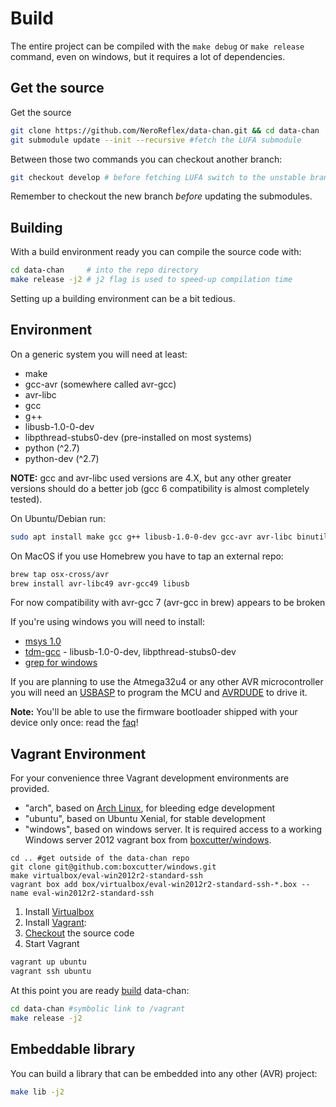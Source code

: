 # Build

The entire project can be compiled with the `make debug` or `make release` command, even on windows, but it requires a lot of dependencies.

## Get the source

Get the source

```sh
git clone https://github.com/NeroReflex/data-chan.git && cd data-chan
git submodule update --init --recursive #fetch the LUFA submodule
```

Between those two commands you can checkout another branch:

```sh
git checkout develop # before fetching LUFA switch to the unstable branch
```

Remember to checkout the new branch *before* updating the submodules.

## Building

With a build environment ready you can compile the source code with:

```sh
cd data-chan     # into the repo directory
make release -j2 # j2 flag is used to speed-up compilation time
```

Setting up a building environment can be a bit tedious.

## Environment

On a generic system you will need at least:

* make
* gcc-avr (somewhere called avr-gcc)
* avr-libc
* gcc
* g++
* libusb-1.0-0-dev
* libpthread-stubs0-dev (pre-installed on most systems)
* python      (^2.7)
* python-dev  (^2.7)

__NOTE:__ gcc and avr-libc used versions are 4.X, but any other greater versions should do a better job (gcc 6 compatibility is almost completely tested).

On Ubuntu/Debian run:

```sh
sudo apt install make gcc g++ libusb-1.0-0-dev gcc-avr avr-libc binutils-avr pyhon python-dev
```

On MacOS if you use Homebrew you have to tap an external repo:

```sh
brew tap osx-cross/avr
brew install avr-libc49 avr-gcc49 libusb
```

For now compatibility with avr-gcc 7 (avr-gcc in brew) appears to be broken

If you're using windows you will need to install:

* [msys 1.0](http://downloads.sourceforge.net/mingw/MSYS-1.0.11.exe)
* [tdm-gcc](http://tdm-gcc.tdragon.net/) - libusb-1.0-0-dev, libpthread-stubs0-dev
* [grep for windows](http://www.wingrep.com/)

If you are planning to use the Atmega32u4 or any other AVR microcontroller you will need an [USBASP](http://www.fischl.de/usbasp/) to program the MCU and [AVRDUDE](http://www.nongnu.org/avrdude/) to drive it.

__Note:__ You'll be able to use the firmware bootloader shipped with your device only once: read the [faq](faq.md)!

## Vagrant Environment

For your convenience three Vagrant development environments are provided.

* "arch", based on [Arch Linux](https://www.archlinux.org/), for bleeding edge development
* "ubuntu", based on Ubuntu Xenial, for stable development
* "windows", based on windows server. It is required access to a working Windows server 2012 vagrant box from [boxcutter/windows](https://github.com/boxcutter/windows).

```shell
cd .. #get outside of the data-chan repo
git clone git@github.com:boxcutter/windows.git
make virtualbox/eval-win2012r2-standard-ssh
vagrant box add box/virtualbox/eval-win2012r2-standard-ssh-*.box --name eval-win2012r2-standard-ssh
```


1. Install [Virtualbox](https://www.virtualbox.org/wiki/Downloads)
1. Install [Vagrant](https://www.vagrantup.com/downloads.html):
1. [Checkout](#get-the-source) the source code
1. Start Vagrant

```sh
vagrant up ubuntu
vagrant ssh ubuntu
```

At this point you are ready [build](#building) data-chan:

```sh
cd data-chan #symbolic link to /vagrant
make release -j2
```

## Embeddable library

You can build a library that can be embedded into any other (AVR) project:


```sh
make lib -j2
```
